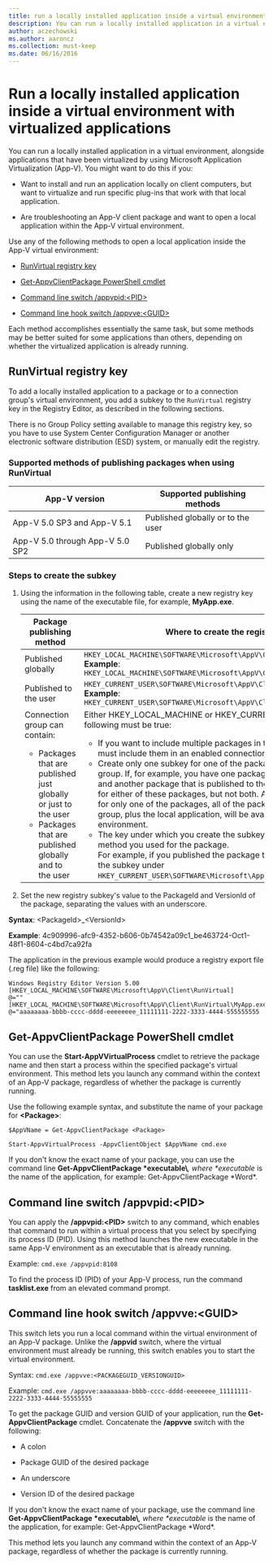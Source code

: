 ```yaml
---
title: run a locally installed application inside a virtual environment with virtualized applications
description: You can run a locally installed application in a virtual environment, alongside applications that have been virtualized by using Microsoft Application Virtualization (App-V).
author: aczechowski
ms.author: aaroncz
ms.collection: must-keep
ms.date: 06/16/2016
---
```


# Run a locally installed application inside a virtual environment with virtualized applications

You can run a locally installed application in a virtual environment, alongside applications that have been virtualized by using Microsoft Application Virtualization (App-V). You might want to do this if you:

- Want to install and run an application locally on client computers, but want to virtualize and run specific plug-ins that work with that local application.

- Are troubleshooting an App-V client package and want to open a local application within the App-V virtual environment.

Use any of the following methods to open a local application inside the App-V virtual environment:

- [RunVirtual registry key](#bkmk-runvirtual-regkey)

- [Get-AppvClientPackage PowerShell cmdlet](#bkmk-get-appvclientpackage-posh)

- [Command line switch /appvpid:&lt;PID&gt;](#bkmk-cl-switch-appvpid)

- [Command line hook switch /appvve:&lt;GUID&gt;](#bkmk-cl-hook-switch-appvve)

Each method accomplishes essentially the same task, but some methods may be better suited for some applications than others, depending on whether the virtualized application is already running.

## <a href="" id="bkmk-runvirtual-regkey"></a>RunVirtual registry key

To add a locally installed application to a package or to a connection group's virtual environment, you add a subkey to the `RunVirtual` registry key in the Registry Editor, as described in the following sections.

There is no Group Policy setting available to manage this registry key, so you have to use System Center Configuration Manager or another electronic software distribution (ESD) system, or manually edit the registry.

### <a href="" id="bkmk-"></a>Supported methods of publishing packages when using RunVirtual

| App-V version                | Supported publishing methods       |
|------------------------------|-------------------------------------|
| App-V 5.0 SP3 and App-V 5.1  | Published globally or to the user  |
| App-V 5.0 through App-V 5.0 SP2 | Published globally only            |

### Steps to create the subkey

1.  Using the information in the following table, create a new registry key using the name of the executable file, for example, **MyApp.exe**.

    | Package publishing method | Where to create the registry key |
    |---------------------------|----------------------------------|
    | Published globally        | `HKEY_LOCAL_MACHINE\SOFTWARE\Microsoft\AppV\Client\RunVirtual`<br>**Example**: `HKEY_LOCAL_MACHINE\SOFTWARE\Microsoft\AppV\Client\RunVirtual\MyApp.exe` |
    | Published to the user     | `HKEY_CURRENT_USER\SOFTWARE\Microsoft\AppV\Client\RunVirtual`<br>**Example**: `HKEY_CURRENT_USER\SOFTWARE\Microsoft\AppV\Client\RunVirtual\MyApp.exe` |
    | Connection group can contain: <ul><li>Packages that are published just globally or just to the user</li><li>Packages that are published globally and to the user</li></ul> | Either HKEY_LOCAL_MACHINE or HKEY_CURRENT_USER key, but all of the following must be true: <ul><li>If you want to include multiple packages in the virtual environment, you must include them in an enabled connection group.</li><li>Create only one subkey for one of the packages in the connection group. If, for example, you have one package that is published globally, and another package that is published to the user, you create a subkey for either of these packages, but not both. Although you create a subkey for only one of the packages, all of the packages in the connection group, plus the local application, will be available in the virtual environment.</li><li>The key under which you create the subkey must match the publishing method you used for the package.<br>For example, if you published the package to the user, you must create the subkey under `HKEY_CURRENT_USER\SOFTWARE\Microsoft\AppV\Client\RunVirtual`.</li></ul> |

2.  Set the new registry subkey's value to the PackageId and VersionId of the package, separating the values with an underscore.

  **Syntax**: &lt;PackageId&gt;\_&lt;VersionId&gt;

  **Example**: 4c909996-afc9-4352-b606-0b74542a09c1\_be463724-Oct1-48f1-8604-c4bd7ca92fa

  The application in the previous example would produce a registry export file (.reg file) like the following:

  ``` syntax
  Windows Registry Editor Version 5.00
  [HKEY_LOCAL_MACHINE\SOFTWARE\Microsoft\AppV\Client\RunVirtual]
  @=""
  [HKEY_LOCAL_MACHINE\SOFTWARE\Microsoft\AppV\Client\RunVirtual\MyApp.exe]
  @="aaaaaaaa-bbbb-cccc-dddd-eeeeeeee_11111111-2222-3333-4444-555555555
  ```

## <a href="" id="bkmk-get-appvclientpackage-posh"></a>Get-AppvClientPackage PowerShell cmdlet

You can use the **Start-AppVVirtualProcess** cmdlet to retrieve the package name and then start a process within the specified package's virtual environment. This method lets you launch any command within the context of an App-V package, regardless of whether the package is currently running.

Use the following example syntax, and substitute the name of your package for **&lt;Package&gt;**:

`$AppVName = Get-AppvClientPackage <Package>`

`Start-AppvVirtualProcess -AppvClientObject $AppVName cmd.exe`

If you don't know the exact name of your package, you can use the command line **Get-AppvClientPackage \*executable\\**<em>, where **executable</em>* is the name of the application, for example: Get-AppvClientPackage \*Word\*.

## <a href="" id="bkmk-cl-switch-appvpid"></a>Command line switch /appvpid:&lt;PID&gt;

You can apply the **/appvpid:&lt;PID&gt;** switch to any command, which enables that command to run within a virtual process that you select by specifying its process ID (PID). Using this method launches the new executable in the same App-V environment as an executable that is already running.

Example: `cmd.exe /appvpid:8108`

To find the process ID (PID) of your App-V process, run the command **tasklist.exe** from an elevated command prompt.

## <a href="" id="bkmk-cl-hook-switch-appvve"></a>Command line hook switch /appvve:&lt;GUID&gt;

This switch lets you run a local command within the virtual environment of an App-V package. Unlike the **/appvid** switch, where the virtual environment must already be running, this switch enables you to start the virtual environment.

Syntax: `cmd.exe /appvve:<PACKAGEGUID_VERSIONGUID>`

Example: `cmd.exe /appvve:aaaaaaaa-bbbb-cccc-dddd-eeeeeeee_11111111-2222-3333-4444-55555555`

To get the package GUID and version GUID of your application, run the **Get-AppvClientPackage** cmdlet. Concatenate the **/appvve** switch with the following:

- A colon

- Package GUID of the desired package

- An underscore

- Version ID of the desired package

If you don't know the exact name of your package, use the command line **Get-AppvClientPackage \*executable\\**<em>, where **executable</em>* is the name of the application, for example: Get-AppvClientPackage \*Word\*.

This method lets you launch any command within the context of an App-V package, regardless of whether the package is currently running.
